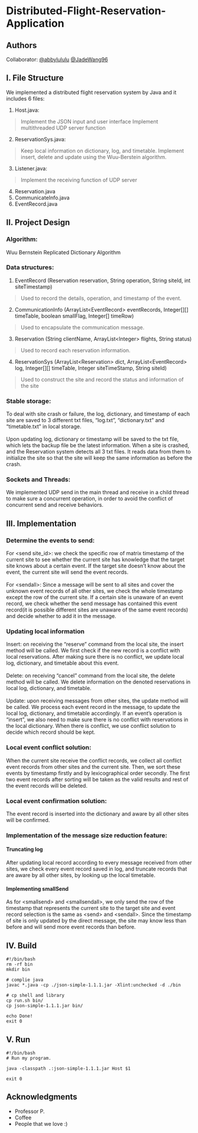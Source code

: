 # Distributed-Flight-Reservation-Application


## Authors
Collaborator: [@abbylululu](https://github.com/abbylululu) [@JadeWang96](https://github.com/JadeWang96)

## I. File Structure
We implemented a distributed flight reservation system by Java and it includes 6 files:
1. Host.java: 
>Implement the JSON input and user interface
>Implement multithreaded UDP server function
2. ReservationSys.java:
>Keep local information on dictionary, log, and timetable. Implement insert, delete and update using the Wuu-Berstein algorithm.
3. Listener.java:
>Implement the receiving function of UDP server
4. Reservation.java
5. CommunicateInfo.java
6. EventRecord.java

## II. Project Design
### Algorithm:
Wuu Bernstein Replicated Dictionary Algorithm

### Data structures:
1. EventRecord (Reservation reservation, String operation, String siteId, int siteTimestamp)
  >Used to record the details, operation, and timestamp of the event.
2. CommunicationInfo (ArrayList\<EventRecord\> eventRecords, Integer[][] timeTable, boolean smallFlag, Integer[] timeRow)
  >Used to encapsulate the communication message.
3. Reservation (String clientName, ArrayList\<Integer\> flights, String status)
  >Used to record each reservation information.
4. ReservationSys (ArrayList\<Reservation\> dict, ArrayList\<EventRecord\> log, Integer[][] timeTable, Integer siteTimeStamp, String siteId)
  >Used to construct the site and record the status and information of the site

### Stable storage: 
To deal with site crash or failure, the log, dictionary, and timestamp of each site are saved to 3 different txt files, “log.txt”, “dictionary.txt” and “timetable.txt” in local storage.\
\
Upon updating log, dictionary or timestamp will be saved to the txt file, which lets the backup file be the latest information.
When a site is crashed, and the Reservation system detects all 3 txt files. It reads data from them to initialize the site so that the site will keep the same information as before the crash.

### Sockets and Threads: 
We implemented UDP send in the main thread and receive in a child thread to make sure a concurrent operation, in order to avoid the conflict of concurrent send and receive behaviors.


## III. Implementation
### Determine the events to send:
For \<send site_id\>: we check the specific row of matrix timestamp of the current site to see whether the current site has knowledge that the target site knows about a certain event. If the target site doesn’t know about the event, the current site will send the event records.\
\
For \<sendall\>: Since a message will be sent to all sites and cover the unknown event records of all other sites, we check the whole timestamp except the row of the current site. If a certain site is unaware of an event record, we check whether the send message has contained this event record(it is possible different sites are unaware of the same event records) and decide whether to add it in the message.

### Updating local information
Insert: on receiving the “reserve” command from the local site, the insert method will be called. We first check if the new record is a conflict with local reservations. After making sure there is no conflict, we update local log, dictionary, and timetable about this event.\
\
Delete: on receiving “cancel” command from the local site, the delete method will be called. We delete information on the denoted reservations in local log, dictionary, and timetable.\
\
Update: upon receiving messages from other sites, the update method will be called. We process each event record in the message, to update the local log, dictionary, and timetable accordingly. If an event’s operation is “insert”, we also need to make sure there is no conflict with reservations in the local dictionary. When there is conflict, we use conflict solution to decide which record should be kept.

### Local event conflict solution: 
When the current site receive the conflict records, we collect all conflict event records from other sites and the current site. 
Then, we sort these events by timestamp firstly and by lexicographical order secondly. The first two event records after sorting will be taken as the valid results and rest of the event records will be deleted.

### Local event confirmation solution: 
The event record is inserted into the dictionary and aware by all other sites will be confirmed.


### Implementation of the message size reduction feature:
#### Truncating log
After updating local record according to every message received from other sites, we check every event record saved in log, and truncate records that are aware by all other sites, by looking up the local timetable.

#### Implementing smallSend
As for \<smallsend\> and \<smallsendall\>, we only send the row of the timestamp that represents the current site to the target site and event record selection is the same as \<send\> and \<sendall\>. Since the timestamp of site is only updated by the direct message, the site may know less than before and will send more event records than before.


## IV. Build
```shell
#!/bin/bash
rm -rf bin
mkdir bin

# complie java
javac *.java -cp ./json-simple-1.1.1.jar -Xlint:unchecked -d ./bin

# cp shell and library
cp run.sh bin/
cp json-simple-1.1.1.jar bin/

echo Done!
exit 0
```

## V. Run
```shell
#!/bin/bash
# Run my program.

java -classpath .:json-simple-1.1.1.jar Host $1

exit 0
```

## Acknowledgments

* Professor P.
* Coffee
* People that we love :)

